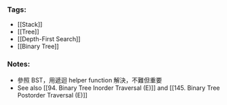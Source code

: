 ### Tags:
- [[Stack]]
- [[Tree]]
- [[Depth-First Search]]
- [[Binary Tree]]
### Notes:
- 參照 BST，用遞迴 helper function 解決，不難但重要
- See also [[94. Binary Tree Inorder Traversal (E)]] and [[145. Binary Tree Postorder Traversal (E)]]

